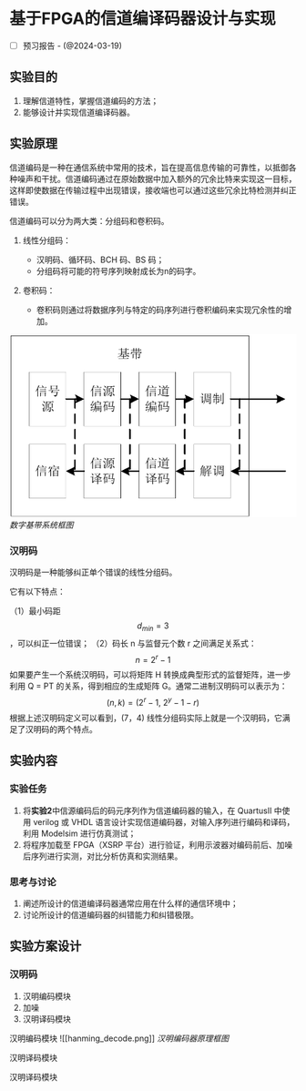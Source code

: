 # 基于FPGA的信道编译码器设计与实现

- [ ] 预习报告 - (@2024-03-19)
## 实验目的

1. 理解信道特性，掌握信道编码的方法；
2. 能够设计并实现信道编译码器。
## 实验原理

信道编码是一种在通信系统中常用的技术，旨在提高信息传输的可靠性，以抵御各种噪声和干扰。信道编码通过在原始数据中加入额外的冗余比特来实现这一目标，这样即使数据在传输过程中出现错误，接收端也可以通过这些冗余比特检测并纠正错误。

信道编码可以分为两大类：分组码和卷积码。
1. 线性分组码：
	+ 汉明码、循环码、BCH 码、BS 码； 
	+ 分组码将可能的符号序列映射成长为n的码字。

2. 卷积码：
	+ 卷积码则通过将数据序列与特定的码序列进行卷积编码来实现冗余性的增加。

![数字基带系统框图](./digital_system.png)
*数字基带系统框图*
### 汉明码

汉明码是一种能够纠正单个错误的线性分组码。

它有以下特点：

（1）最小码距 $$d_{min} = 3$$，可以纠正一位错误； 
（2）码长 n 与监督元个数 r 之间满足关系式：$$n = 2^{r} - 1$$
如果要产生一个系统汉明码，可以将矩阵 H 转换成典型形式的监督矩阵，进一步利用 Q = PT 的关系，得到相应的生成矩阵 G。通常二进制汉明码可以表示为：$$(n,k)=(2^{r}- 1, \ 2^{y} -1 -r)$$
根据上述汉明码定义可以看到，(7，4) 线性分组码实际上就是一个汉明码，它满足了汉明码的两个特点。 
## 实验内容

### 实验任务

1. 将**实验2**中信源编码后的码元序列作为信道编码器的输入，在 QuartusII 中使用 verilog 或 VHDL 语言设计实现信道编码器，对输入序列进行编码和译码，利用 Modelsim 进行仿真测试；
2. 将程序加载至 FPGA（XSRP 平台）进行验证，利用示波器对编码前后、加噪后序列进行实测，对比分析仿真和实测结果。

### 思考与讨论

1. 阐述所设计的信道编译码器通常应用在什么样的通信环境中；
2. 讨论所设计的信道编码器的纠错能力和纠错极限。

## 实验方案设计

### 汉明码

1. 汉明编码模块
2. 加噪
3. 汉明译码模块

汉明编码模块
![[hanming_decode.png]]
*汉明编码器原理框图*

汉明译码模块


汉明译码模块
